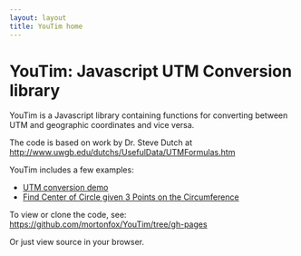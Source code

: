 ```yaml
---
layout: layout
title: YouTim home
---
```



# YouTim: Javascript UTM Conversion library

YouTim is a Javascript library containing functions for converting between UTM and geographic coordinates and vice versa.

The code is based on work by Dr. Steve Dutch at http://www.uwgb.edu/dutchs/UsefulData/UTMFormulas.htm

YouTim includes a few examples:

* [UTM conversion demo](utmdemo.htm)
* [Find Center of Circle given 3 Points on the Circumference](centercirc.htm)

To view or clone the code, see: https://github.com/mortonfox/YouTim/tree/gh-pages

Or just view source in your browser.
